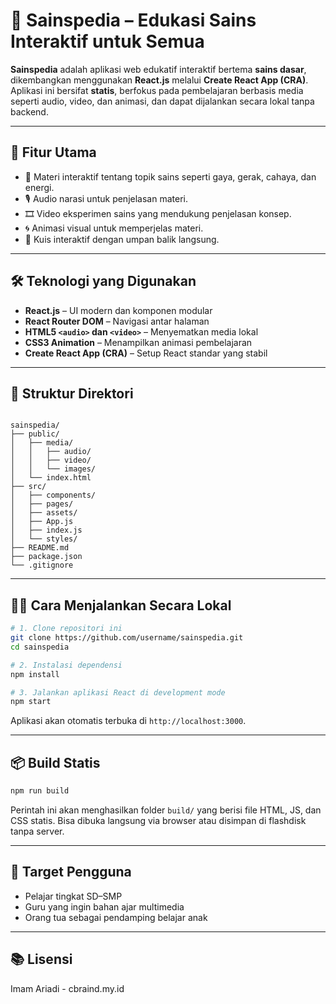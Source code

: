 
# 📘 Sainspedia – Edukasi Sains Interaktif untuk Semua

**Sainspedia** adalah aplikasi web edukatif interaktif bertema **sains dasar**, dikembangkan menggunakan **React.js** melalui **Create React App (CRA)**. Aplikasi ini bersifat **statis**, berfokus pada pembelajaran berbasis media seperti audio, video, dan animasi, dan dapat dijalankan secara lokal tanpa backend.

---

## 🚀 Fitur Utama

- 🧠 Materi interaktif tentang topik sains seperti gaya, gerak, cahaya, dan energi.
- 🎙️ Audio narasi untuk penjelasan materi.
- 🎞️ Video eksperimen sains yang mendukung penjelasan konsep.
- 🌀 Animasi visual untuk memperjelas materi.
- 🧩 Kuis interaktif dengan umpan balik langsung.

---

## 🛠️ Teknologi yang Digunakan

- **React.js** – UI modern dan komponen modular
- **React Router DOM** – Navigasi antar halaman
- **HTML5 `<audio>` dan `<video>`** – Menyematkan media lokal
- **CSS3 Animation** – Menampilkan animasi pembelajaran
- **Create React App (CRA)** – Setup React standar yang stabil

---

## 📁 Struktur Direktori

```

sainspedia/
├── public/
│   ├── media/
│   │   ├── audio/
│   │   ├── video/
│   │   └── images/
│   └── index.html
├── src/
│   ├── components/
│   ├── pages/
│   ├── assets/
│   ├── App.js
│   ├── index.js
│   └── styles/
├── README.md
├── package.json
└── .gitignore

````

---

## 🧑‍💻 Cara Menjalankan Secara Lokal

```bash
# 1. Clone repositori ini
git clone https://github.com/username/sainspedia.git
cd sainspedia

# 2. Instalasi dependensi
npm install

# 3. Jalankan aplikasi React di development mode
npm start
````

Aplikasi akan otomatis terbuka di `http://localhost:3000`.

---

## 📦 Build Statis

```bash
npm run build
```

Perintah ini akan menghasilkan folder `build/` yang berisi file HTML, JS, dan CSS statis. Bisa dibuka langsung via browser atau disimpan di flashdisk tanpa server.

---

## 🎯 Target Pengguna

* Pelajar tingkat SD–SMP
* Guru yang ingin bahan ajar multimedia
* Orang tua sebagai pendamping belajar anak

---

## 📚 Lisensi

Imam Ariadi - cbraind.my.id
